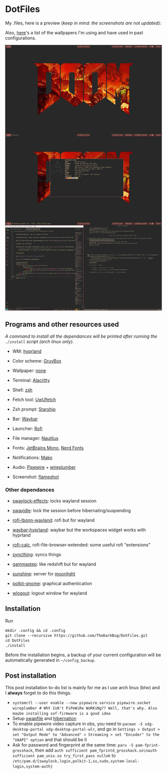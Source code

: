# DotFiles

My .files, here is a preview (_keep in mind: the screenshots are not updated_):

Also, [here](https://github.com/TheDarkBug/DotFiles/blob/main/wallpapers.md)'s a list of the wallpapers I'm using and have used in past configurations.

![](https://raw.githubusercontent.com/TheDarkBug/DotFiles/main/dotfiles.png)

## Programs and other resources used

_A command to install all the dependances will be printed after running the `./install` script (arch linux only)._

- WM: [hyprland](https://hyprland.org/)

- Color scheme: [GruvBox](https://github.com/morhetz/gruvbox)

- Wallpaper: [none](#)

- Terminal: [Alacritty](https://alacritty.org/)

- Shell: [zsh](https://wiki.archlinux.org/index.php/zsh)

- Fetch tool: [UwUfetch](https://github.com/TheDarkBug/uwufetch)

- Zsh prompt: [Starship](https://starship.rs/)

- Bar: [Waybar](https://github.com/Alexays/Waybar)

- Launcher: [Rofi](https://github.com/davatorium/rofi)

- File manager: [Nautilus](https://gitlab.gnome.org/GNOME/nautilus)

- Fonts: [JetBrains Mono](https://www.jetbrains.com/lp/mono/), [Nerd Fonts](https://www.nerdfonts.com/)

- Notifications: [Mako](https://github.com/emersion/mako)

- Audio: [Pipewire](https://pipewire.org/) + [wireplumber](https://pipewire.pages.freedesktop.org/wireplumber/)

- Screenshot: [flameshot](https://flameshot.org/)

### Other dependances

- [swaylock-effects](https://github.com/jirutka/swaylock-effects): locks wayland session

- [swayidle](https://github.com/swaywm/swayidle): lock the session before hibernating/suspending

- [rofi-lbonn-wayland](https://github.com/lbonn/rofi): rofi but for wayland

- [waybar-hyprland](https://aur.archlinux.org/packages/waybar-hyprland): waybar but the workspaces widget works with hyprland

- [rofi-calc](https://github.com/svenstaro/rofi-calc), rofi-file-browser-extended: some useful rofi "extensions"

- [syncthing](https://syncthing.net/): syncs things

- [gammastep](https://gitlab.com/chinstrap/gammastep): like redshift but for wayland

- [sunshine](https://github.com/LizardByte/Sunshine): server for [moonlight](https://moonlight-stream.org/)

- [polkit-gnome](https://wiki.gnome.org/Projects/PolicyKit): graphical authentication

- [wlogout](https://github.com/ArtsyMacaw/wlogout): logout window for wayland

## Installation

Run

```shell
mkdir .config && cd .config
git clone --recursive https://github.com/TheDarkBug/DotFiles.git
cd DotFiles
./install
```

Before the installation begins, a backup of your current configuration will be automatically generated in `~/config_backup`.

## Post installation

This post installation to-do list is mainly for me as I use arch linux (btw) and I **always** forget to do this things.

- `systemctl --user enable --now pipewire.service pipewire.socket wireplumber # WhY IsN't PiPeWiRe WoRKiNg?? Well, that's why. Also maybe installing sof-firmware is a good idea`
- Setup [swapfile](https://wiki.archlinux.org/title/Swap#Swap_file) and [hibernation](https://wiki.archlinux.org/title/Power_management/Suspend_and_hibernate#Hibernation_into_swap_file)
- To enable pipewire video capture in obs, you need to `pacman -S xdg-desktop-portal xdg-desktop-portal-wlr`, and go in `Settings > Output > set "Output Mode" to "Advanced" > Streaming > set "Encoder" to the "VAAPI" option` and that should be it
- Ask for password and fingerprint at the same time: `paru -S pam-fprint-grosshack`, then add `auth sufficient pam_fprintd_grosshack.so\nauth sufficient pam_unix.so try_first_pass nullok` to `/etc/pam.d/{swaylock,login,polkit-1,su,sudo,system-local-login,system-auth}`
